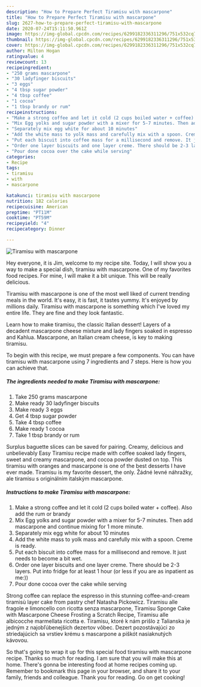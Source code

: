 ```yaml
---
description: "How to Prepare Perfect Tiramisu with mascarpone"
title: "How to Prepare Perfect Tiramisu with mascarpone"
slug: 2627-how-to-prepare-perfect-tiramisu-with-mascarpone
date: 2020-07-24T15:11:50.961Z
image: https://img-global.cpcdn.com/recipes/6299182336311296/751x532cq70/tiramisu-with-mascarpone-recipe-main-photo.jpg
thumbnail: https://img-global.cpcdn.com/recipes/6299182336311296/751x532cq70/tiramisu-with-mascarpone-recipe-main-photo.jpg
cover: https://img-global.cpcdn.com/recipes/6299182336311296/751x532cq70/tiramisu-with-mascarpone-recipe-main-photo.jpg
author: Milton Hogan
ratingvalue: 4
reviewcount: 13
recipeingredient:
- "250 grams mascarpone"
- "30 ladyfinger biscuits"
- "3 eggs"
- "4 tbsp sugar powder"
- "4 tbsp coffee"
- "1 cocoa"
- "1 tbsp brandy or rum"
recipeinstructions:
- "Make a strong coffee and let it cold (2 cups boiled water + coffee). Also add the rum or brandy"
- "Mix Egg yolks and sugar powder with a mixer for 5-7 minutes. Then add mascarpone and continue mixing for 1 more minute."
- "Separately mix egg white for about 10 minutes"
- "Add the white mass to yolk mass and carefully mix with a spoon. Creme is ready."
- "Put each biscuit into coffee mass for a millisecond and remove. It just needs to become a bit wet."
- "Order one layer biscuits and one layer creme. There should be 2-3 layers. Put into fridge for at least 1 hour (or less if you are as inpatient as me:))"
- "Pour done cocoa over the cake while serving"
categories:
- Recipe
tags:
- tiramisu
- with
- mascarpone

katakunci: tiramisu with mascarpone 
nutrition: 182 calories
recipecuisine: American
preptime: "PT11M"
cooktime: "PT59M"
recipeyield: "4"
recipecategory: Dinner

---
```



![Tiramisu with mascarpone](https://img-global.cpcdn.com/recipes/6299182336311296/751x532cq70/tiramisu-with-mascarpone-recipe-main-photo.jpg)

Hey everyone, it is Jim, welcome to my recipe site. Today, I will show you a way to make a special dish, tiramisu with mascarpone. One of my favorites food recipes. For mine, I will make it a bit unique. This will be really delicious.

Tiramisu with mascarpone is one of the most well liked of current trending meals in the world. It's easy, it is fast, it tastes yummy. It's enjoyed by millions daily. Tiramisu with mascarpone is something which I've loved my entire life. They are fine and they look fantastic.

Learn how to make tiramisu, the classic Italian dessert! Layers of a decadent mascarpone cheese mixture and lady fingers soaked in espresso and Kahlua. Mascarpone, an Italian cream cheese, is key to making tiramisu.


To begin with this recipe, we must prepare a few components. You can have tiramisu with mascarpone using 7 ingredients and 7 steps. Here is how you can achieve that.

<!--inarticleads1-->

##### The ingredients needed to make Tiramisu with mascarpone:

1. Take 250 grams mascarpone
1. Make ready 30 ladyfinger biscuits
1. Make ready 3 eggs
1. Get 4 tbsp sugar powder
1. Take 4 tbsp coffee
1. Make ready 1 cocoa
1. Take 1 tbsp brandy or rum


Surplus baguette slices can be saved for pairing. Creamy, delicious and unbelievably Easy Tiramisu recipe made with coffee soaked lady fingers, sweet and creamy mascarpone, and cocoa powder dusted on top. This tiramisu with oranges and mascarpone is one of the best desserts I have ever made. Tiramisu is my favorite dessert, the only. Žádné levné náhražky, ale tiramisu s originálním italským mascarpone. 

<!--inarticleads2-->

##### Instructions to make Tiramisu with mascarpone:

1. Make a strong coffee and let it cold (2 cups boiled water + coffee). Also add the rum or brandy
1. Mix Egg yolks and sugar powder with a mixer for 5-7 minutes. Then add mascarpone and continue mixing for 1 more minute.
1. Separately mix egg white for about 10 minutes
1. Add the white mass to yolk mass and carefully mix with a spoon. Creme is ready.
1. Put each biscuit into coffee mass for a millisecond and remove. It just needs to become a bit wet.
1. Order one layer biscuits and one layer creme. There should be 2-3 layers. Put into fridge for at least 1 hour (or less if you are as inpatient as me:))
1. Pour done cocoa over the cake while serving


Strong coffee can replace the espresso in this stunning coffee-and-cream tiramisù layer cake from pastry chef Natasha Pickowicz. Tiramisu alle fragole e limoncello con ricotta senza mascarpone, Tiramisu Sponge Cake with Mascarpone Cheese Frosting a Scratch Recipe, Tiramisu alle albicocche marmellata ricotta e. Tiramisu, ktoré k nám prišlo z Talianska je jedným z najobľúbenejších dezertov vôbec. Dezert pozostávajúci zo striedajúcich sa vrstiev krému s mascarpone a piškót nasiaknutých kávovou. 

So that's going to wrap it up for this special food tiramisu with mascarpone recipe. Thanks so much for reading. I am sure that you will make this at home. There's gonna be interesting food at home recipes coming up. Remember to bookmark this page in your browser, and share it to your family, friends and colleague. Thank you for reading. Go on get cooking!
